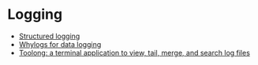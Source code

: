 # Logging

- [Structured logging](https://github.com/hynek/structlog)
- [Whylogs for data logging](https://github.com/whylabs/whylogs)
- [Toolong: a terminal application to view, tail, merge, and search log files](https://github.com/Textualize/toolong)
